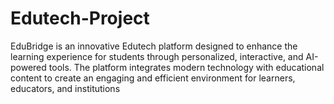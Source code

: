 # Edutech-Project
EduBridge is an innovative Edutech platform designed to enhance the learning experience for students through personalized, interactive, and AI-powered tools. The platform integrates modern technology with educational content to create an engaging and efficient environment for learners, educators, and institutions

